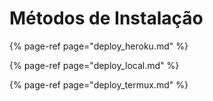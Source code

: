 # Métodos de Instalação

{% page-ref page="deploy\_heroku.md" %}

{% page-ref page="deploy\_local.md" %}

{% page-ref page="deploy\_termux.md" %}

